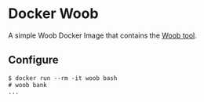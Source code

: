 # Docker Woob
A simple Woob Docker Image that contains the [Woob tool](https://woob.tech).

## Configure 
```
$ docker run --rm -it woob bash
# woob bank
...
```

